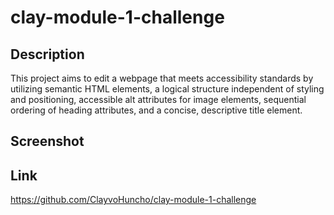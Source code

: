 # clay-module-1-challenge

## Description
This project aims to edit a webpage that meets accessibility standards by utilizing semantic HTML elements, a logical structure independent of styling and positioning, accessible alt attributes for image elements, sequential ordering of heading attributes, and a concise, descriptive title element.

## Screenshot


## Link
https://github.com/ClayvoHuncho/clay-module-1-challenge
